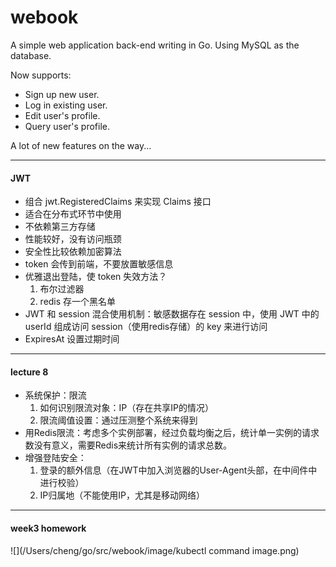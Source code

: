 # webook

A simple web application back-end writing in Go. Using MySQL as the database.

Now supports:
+ Sign up new user.
+ Log in existing user.
+ Edit user's profile.
+ Query user's profile.

A lot of new features on the way...

---

#### JWT

- 组合 jwt.RegisteredClaims 来实现 Claims 接口
- 适合在分布式环节中使用
- 不依赖第三方存储
- 性能较好，没有访问瓶颈
- 安全性比较依赖加密算法
- token 会传到前端，不要放置敏感信息
- 优雅退出登陆，使 token 失效方法？
  1. 布尔过滤器
  2. redis 存一个黑名单
- JWT 和 session 混合使用机制：敏感数据存在 session 中，使用 JWT 中的 userId 组成访问 session（使用redis存储）的 key 来进行访问
- ExpiresAt 设置过期时间

---

#### lecture 8

- 系统保护：限流
  1. 如何识别限流对象：IP（存在共享IP的情况）
  2. 限流阈值设置：通过压测整个系统来得到
- 用Redis限流：考虑多个实例部署，经过负载均衡之后，统计单一实例的请求数没有意义，需要Redis来统计所有实例的请求总数。
- 增强登陆安全：
  1. 登录的额外信息（在JWT中加入浏览器的User-Agent头部，在中间件中进行校验）
  2. IP归属地（不能使用IP，尤其是移动网络）

---

#### week3 homework

![](/Users/cheng/go/src/webook/image/kubectl command image.png)



